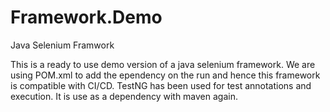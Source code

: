 # Framework.Demo
Java Selenium Framwork

This is a ready to use demo version of a java selenium framework. We are using POM.xml to add the ependency on the run and hence this framework is compatible with CI/CD. 
TestNG has been used for test annotations and execution. It is use as a dependency with maven again.
